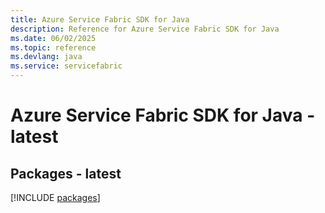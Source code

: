 ```yaml
---
title: Azure Service Fabric SDK for Java
description: Reference for Azure Service Fabric SDK for Java
ms.date: 06/02/2025
ms.topic: reference
ms.devlang: java
ms.service: servicefabric
---
```

# Azure Service Fabric SDK for Java - latest
## Packages - latest
[!INCLUDE [packages](service-fabric-index.md)]